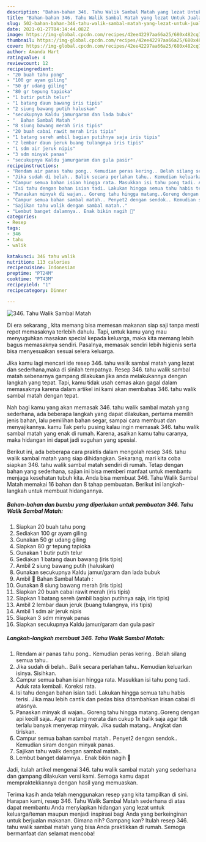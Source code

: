 ```yaml
---
description: "Bahan-bahan 346. Tahu Walik Sambal Matah yang lezat Untuk Jualan"
title: "Bahan-bahan 346. Tahu Walik Sambal Matah yang lezat Untuk Jualan"
slug: 502-bahan-bahan-346-tahu-walik-sambal-matah-yang-lezat-untuk-jualan
date: 2021-01-27T04:14:44.082Z
image: https://img-global.cpcdn.com/recipes/42ee42297aa66a25/680x482cq70/346-tahu-walik-sambal-matah-foto-resep-utama.jpg
thumbnail: https://img-global.cpcdn.com/recipes/42ee42297aa66a25/680x482cq70/346-tahu-walik-sambal-matah-foto-resep-utama.jpg
cover: https://img-global.cpcdn.com/recipes/42ee42297aa66a25/680x482cq70/346-tahu-walik-sambal-matah-foto-resep-utama.jpg
author: Amanda Hart
ratingvalue: 4
reviewcount: 12
recipeingredient:
- "20 buah tahu pong"
- "100 gr ayam giling"
- "50 gr udang giling"
- "80 gr tepung tapioka"
- "1 butir putih telur"
- "1 batang daun bawang iris tipis"
- "2 siung bawang putih haluskan"
- "secukupnya Kaldu jamurgaram dan lada bubuk"
- "  Bahan Sambal Matah "
- "8 siung bawang merah iris tipis"
- "20 buah cabai rawit merah iris tipis"
- "1 batang sereh ambil bagian putihnya saja iris tipis"
- "2 lembar daun jeruk buang tulangnya iris tipis"
- "1 sdm air jeruk nipis"
- "3 sdm minyak panas"
- "secukupnya Kaldu jamurgaram dan gula pasir"
recipeinstructions:
- "Rendam air panas tahu pong.. Kemudian peras kering.. Belah silang semua tahu.."
- "Jika sudah di belah.. Balik secara perlahan tahu.. Kemudian keluarkan isinya. Sisihkan."
- "Campur semua bahan isian hingga rata. Masukkan isi tahu pong tadi. Aduk rata kembali. Koreksi rata."
- "Isi tahu dengan bahan isian tadi. Lakukan hingga semua tahu habis terisi. Jika mau lebih cantik dan pedas bisa ditambahkan irisan cabai di atasnya."
- "Panaskan minyak di wajan.. Goreng tahu hingga matang..Goreng dengan api kecill saja.. Agar matang merata dan cukup 1x balik saja agar tdk terlalu banyak menyerap minyak. Jika sudah matang.. Angkat dan tiriskan."
- "Campur semua bahan sambal matah.. Penyet2 dengan sendok.. Kemudian siram dengan minyak panas."
- "Sajikan tahu walik dengan sambal matah.."
- "Lembut banget dalamnya.. Enak bikin nagih 🤤"
categories:
- Resep
tags:
- 346
- tahu
- walik

katakunci: 346 tahu walik 
nutrition: 113 calories
recipecuisine: Indonesian
preptime: "PT24M"
cooktime: "PT43M"
recipeyield: "1"
recipecategory: Dinner

---
```



![346. Tahu Walik Sambal Matah](https://img-global.cpcdn.com/recipes/42ee42297aa66a25/680x482cq70/346-tahu-walik-sambal-matah-foto-resep-utama.jpg)

Di era  sekarang , kita memang bisa memesan makanan siap saji tanpa mesti repot memasaknya terlebih dahulu. Tapi, untuk kamu yang mau menyuguhkan masakan special kepada keluarga, maka kita memang lebih bagus memasaknya sendiri. Pasalnya, memasak sendiri lebih higienis serta bisa menyesuaikan sesuai selera keluarga.

Jika kamu lagi mencari ide resep 346. tahu walik sambal matah yang lezat dan sederhana,maka di sinilah tempatnya. Resep 346. tahu walik sambal matah  sebenarnya gampang dilakukan jika anda melakukannya dengan langkah yang tepat. Tapi, kamu tidak usah cemas akan gagal dalam memasaknya 
karena dalam artikel ini kami akan membahas 346. tahu walik sambal matah dengan tepat.  



Nah bagi kamu yang akan memasak 346. tahu walik sambal matah yang sederhana, ada beberapa langkah yang dapat dilakukan, pertama memilih jenis bahan, lalu pemilihan bahan segar, sampai cara membuat dan menyajikannya. kamu Tak perlu pusing kalau ingin memasak 346. tahu walik sambal matah yang enak di rumah. Karena, asalkan kamu  tahu caranya, maka hidangan ini dapat jadi suguhan yang spesial.

Berikut ini, ada beberapa cara praktis  dalam mengolah resep 346. tahu walik sambal matah yang siap dihidangkan. Sekarang, mari kita coba siapkan 346. tahu walik sambal matah sendiri di rumah. Tetap dengan bahan yang sederhana, sajian ini bisa memberi manfaat untuk membantu menjaga kesehatan tubuh kita. Anda bisa membuat 346. Tahu Walik Sambal Matah memakai 16 bahan dan 8 tahap pembuatan. Berikut ini langkah-langkah untuk membuat hidangannya.

<!--inarticleads1-->

##### Bahan-bahan dan bumbu yang diperlukan untuk pembuatan 346. Tahu Walik Sambal Matah:

1. Siapkan 20 buah tahu pong
1. Sediakan 100 gr ayam giling
1. Gunakan 50 gr udang giling
1. Siapkan 80 gr tepung tapioka
1. Gunakan 1 butir putih telur
1. Sediakan 1 batang daun bawang (iris tipis)
1. Ambil 2 siung bawang putih (haluskan)
1. Gunakan secukupnya Kaldu jamur/garam dan lada bubuk
1. Ambil  💮 Bahan Sambal Matah :
1. Gunakan 8 siung bawang merah (iris tipis)
1. Siapkan 20 buah cabai rawit merah (iris tipis)
1. Siapkan 1 batang sereh (ambil bagian putihnya saja, iris tipis)
1. Ambil 2 lembar daun jeruk (buang tulangnya, iris tipis)
1. Ambil 1 sdm air jeruk nipis
1. Siapkan 3 sdm minyak panas
1. Siapkan secukupnya Kaldu jamur/garam dan gula pasir




<!--inarticleads2-->

##### Langkah-langkah membuat 346. Tahu Walik Sambal Matah:

1. Rendam air panas tahu pong.. Kemudian peras kering.. Belah silang semua tahu..
1. Jika sudah di belah.. Balik secara perlahan tahu.. Kemudian keluarkan isinya. Sisihkan.
1. Campur semua bahan isian hingga rata. Masukkan isi tahu pong tadi. Aduk rata kembali. Koreksi rata.
1. Isi tahu dengan bahan isian tadi. Lakukan hingga semua tahu habis terisi. Jika mau lebih cantik dan pedas bisa ditambahkan irisan cabai di atasnya.
1. Panaskan minyak di wajan.. Goreng tahu hingga matang..Goreng dengan api kecill saja.. Agar matang merata dan cukup 1x balik saja agar tdk terlalu banyak menyerap minyak. Jika sudah matang.. Angkat dan tiriskan.
1. Campur semua bahan sambal matah.. Penyet2 dengan sendok.. Kemudian siram dengan minyak panas.
1. Sajikan tahu walik dengan sambal matah..
1. Lembut banget dalamnya.. Enak bikin nagih 🤤




Jadi, itulah artikel mengenai  346. tahu walik sambal matah  yang sederhana dan gampang dilakukan versi kami. Semoga kamu dapat mempraktekkannya dengan hasil yang memuaskan. 

Terima kasih anda telah menggunakan resep yang kita tampilkan di sini. Harapan kami, resep  346. Tahu Walik Sambal Matah sederhana di atas dapat membantu Anda menyiapkan hidangan yang lezat untuk keluarga/teman maupun menjadi inspirasi bagi Anda yang berkeinginan untuk berjualan makanan. Gimana nih? Gampang kan? Itulah resep 346. tahu walik sambal matah yang bisa Anda praktikkan di rumah. Semoga bermanfaat dan selamat mencoba!

